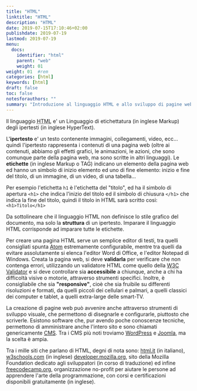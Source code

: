 ```yaml
---
title: "HTML"
linktitle: "HTML"
description: "HTML"
date: 2019-07-15T17:10:46+02:00
publishdate: 2019-07-19
lastmod: 2019-07-19
menu:
  docs:
    identifier: "html"
    parent: "web"
    weight: 01
weight: 01	#rem
categories: [html]
keywords: [html]
draft: false
toc: false
notesforauthors: ""
summary: "Introduzione al linguaggio HTML e allo sviluppo di pagine web."
---
```


<p>Il linguaggio <abbr title="HyperText Markup Language">HTML</abbr> e' un Linguaggio di etichettatura (in inglese Markup) degli ipertesti (in inglese HyperText).</p>

<p>L'<strong>ipertesto</strong> e' un testo contenente immagini, collegamenti, video, ecc... quindi l'ipertesto rappresenta i contenuti di una pagina web (oltre ai contenuti, abbiamo gli effetti grafici, le animazioni, le azioni, che sono comunque parte della pagina web, ma sono scritte in altri linguaggi). Le <strong>etichette</strong> (in inglese Markup o TAG) indicano un elemento della pagina web ed hanno un simbolo di inizio elemento ed uno di fine elemento: inizio e fine del titolo, di un immagine, di un video, di una tabella...</p>

<p>Per esempio l'etichetta <code>h1</code> è l'etichetta del "titolo", ed ha il simbolo di apertura <code>&lt;h1&gt;</code> che indica l'inizio del titolo ed il simbolo di chiusura <code>&lt;/h1&gt;</code> che indica la fine del titolo, quindi il titolo in HTML sarà scritto cosi: <code>&lt;h1&gt;Titolo&lt;/h1&gt;</code></p>

<p>Da sottolineare che il linguaggio HTML non definisce lo stile grafico del documento, ma solo la <strong>struttura</strong> di un ipertesto. Imparare il linguaggio HTML corrisponde ad imparare tutte le etichette.</p>

<p>Per creare una pagina HTML serve un semplice editor di testi, tra quelli consigliati spunta <a href="https://atom.io/">Atom</a> estremamente configurabile, mentre tra quelli da evitare assolutamente si elenca l'editor Word di Office, e l'editor Notepad di Windows. Creata la pagina web, si deve <strong>validarla</strong> per verificare che non contenga errori, utilizzando un validatore HTML come quello della <a href="https://validator.w3.org/">W3C Validator</a> e si deve controllare sia <strong>accessibile</strong> a chiunque, anche a chi ha difficoltà visive o motorie, attraverso strumenti specifici. <!-- TODO add tools--> Inoltre, è consigliabile che sia <strong>"responsive"</strong>, cioè che sia fruibile su differenti risoluzioni e formati, da quelli piccoli dei cellulari e palmari, a quelli classici dei computer e tablet, a quelli extra-large delle smart-TV. <!-- TODO add tools--></p>

<p>La creazione di pagine web può avvenire anche attraverso strumenti di sviluppo visuale, che permettono di disegnarle e configurarle, piuttosto che scriverle. Esistono software che, pur avendo poche conoscenze tecniche, permettono di amministrare anche l'intero sito e sono chiamati genericamente <a href="https://it.wikipedia.org/wiki/Content_management_system">CMS</a>. Tra i CMS più noti troviamo <a href="https://wordpress.org/">WordPress</a> e <a href="https://www.joomla.org/">Joomla</a>, ma la scelta è ampia.</p>

<p>Tra i mille siti che parlano di HTML, degni di nota sono:
    <a href="https://www.html.it/guide/guida-html/">html.it</a> (in italiano),
    <a href="https://www.w3schools.com/html/">w3schools.com</a> (in inglese)
    <a href="https://developer.mozilla.org/it/docs/Web/HTML">developer.mozilla.org</a>, sito della Mozilla Foundation dedicato agli sviluppatori (in corso di traduzione) ed infine
    <a href="https://guide.freecodecamp.org/html/">freecodecamp.org</a>, organizzazione no-profit per aiutare le persone ad apprendere l'arte della programmazione, con corsi e certificazioni disponibili gratuitamente (in inglese).</p>
